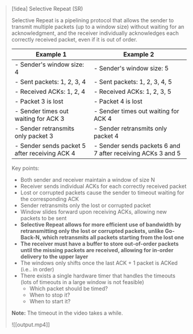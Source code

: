 > [!idea] Selective Repeat (SR)
>
> Selective Repeat is a pipelining protocol that allows the sender to transmit multiple packets (up to a window size) without waiting for an acknowledgment, and the receiver individually acknowledges each correctly received packet, even if it is out of order.
>
> | Example 1 | Example 2 |
> |-----------|-----------|
> | - Sender's window size: 4 | - Sender's window size: 5 |
> | - Sent packets: 1, 2, 3, 4 | - Sent packets: 1, 2, 3, 4, 5 |
> | - Received ACKs: 1, 2, 4 | - Received ACKs: 1, 2, 3, 5 |
> | - Packet 3 is lost | - Packet 4 is lost |
> | - Sender times out waiting for ACK 3 | - Sender times out waiting for ACK 4 |
> | - Sender retransmits only packet 3 | - Sender retransmits only packet 4 |
> | - Sender sends packet 5 after receiving ACK 4 | - Sender sends packets 6 and 7 after receiving ACKs 3 and 5 |
>
> Key points:
> - Both sender and receiver maintain a window of size N
> - Receiver sends individual ACKs for each correctly received packet
> - Lost or corrupted packets cause the sender to timeout waiting for the corresponding ACK
> - Sender retransmits only the lost or corrupted packet
> - Window slides forward upon receiving ACKs, allowing new packets to be sent
> - **Selective Repeat allows for more efficient use of bandwidth by retransmitting only the lost or corrupted packets, unlike Go-Back-N, which retransmits all packets starting from the lost one**
> - **The receiver must have a buffer to store out-of-order packets until the missing packets are received, allowing for in-order delivery to the upper layer**
> - The windows only shifts once the last ACK + 1 packet is ACKed (i.e.. in order)
> - There exists a single hardware timer that handles the timeouts (lots of timeouts in a large window is not feasible)
> 	- Which packet should be timed?
> 	- When to stop it?
> 	- When to start it?
>
>**Note:** The timeout in the video takes a while. 
>
> ![[output.mp4]]


